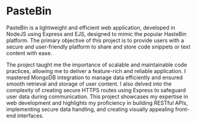 ﻿# PasteBin



PasteBin is a lightweight and efficient web application, developed in NodeJS using Express and EJS, designed to mimic the popular HasteBin platform. The primary objective of this project is to provide users with a secure and user-friendly platform to share and store code snippets or text content with ease.

The project taught me the importance of scalable and maintainable code practices, allowing me to deliver a feature-rich and reliable application. I mastered MongoDB integration to manage data efficiently and ensured smooth retrieval and storage of user content. I also delved into the complexity of creating secure HTTPS routes using Express to safeguard user data during communication. This project showcases my expertise in web development and highlights my proficiency in building RESTful APIs, implementing secure data handling, and creating visually appealing front-end interfaces.
 
 
